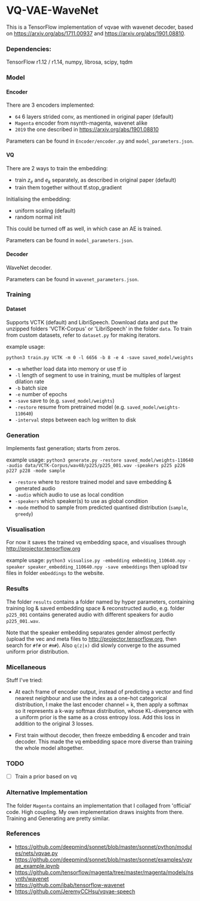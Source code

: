 
# VQ-VAE-WaveNet

This is a TensorFlow implementation of vqvae with wavenet decoder, based on https://arxiv.org/abs/1711.00937 and https://arxiv.org/abs/1901.08810.

### Dependencies:
TensorFlow r1.12 / r1.14, numpy, librosa, scipy, tqdm

### Model

#### Encoder
There are 3 encoders implemented:
- `64` 6 layers strided conv, as mentioned in original paper (default)
- `Magenta` encoder from nsynth-magenta, wavenet alike
- `2019` the one described in https://arxiv.org/abs/1901.08810

Parameters can be found in `Encoder/encoder.py` and `model_parameters.json`.

#### VQ

There are 2 ways to train the embedding:
- train $z_e$ and $e_k$ separately, as described in original paper (default)
- train them together without tf.stop_gradient

Initialising the embedding:
- uniform scaling (default)
- random normal init

This could be turned off as well, in which case an AE is trained.

Parameters can be found in `model_parameters.json`.

#### Decoder

WaveNet decoder.

Parameters can be found in `wavenet_parameters.json`.

### Training

#### Dataset

Supports VCTK (default) and LibriSpeech. 
Download data and put the unzipped folders 'VCTK-Corpus' or 'LibriSpeech' in the folder `data`.
To train from custom datasets, refer to `dataset.py` for making iterators.

example usage: 

`python3 train.py VCTK -m 0 -l 6656 -b 8 -e 4 -save saved_model/weights`
- `-m` whether load data into memory or use tf io
- `-l` length of segment to use in training, must be multiples of largest dilation rate
- `-b` batch size
- `-e` number of epochs
- `-save` save to (e.g. `saved_model/weights`)
- `-restore` resume from pretrained model (e.g. `saved_model/weights-110640`)
- `-interval` steps between each log written to disk

### Generation

Implements fast generation; starts from zeros.

example usage:
`python3 generate.py -restore saved_model/weights-110640 -audio data/VCTK-Corpus/wav48/p225/p225_001.wav -speakers p225 p226 p227 p228 -mode sample`
- `-restore` where to restore trained model and save embedding & generated audio
- `-audio` which audio to use as local condition
- `-speakers` which speaker(s) to use as global condition
- `-mode` method to sample from predicted quantised distribution (`sample`, `greedy`)

### Visualisation

For now it saves the trained vq embedding space, and visualises through http://projector.tensorflow.org

example usage:
`python3 visualise.py -embedding embedding_110640.npy -speaker speaker_embedding_110640.npy -save embeddings`
then upload tsv files in folder `embeddings` to the website.

### Results

The folder `results` contains a folder named by hyper parameters, containing training log & saved embedding space & reconstructed audio, e.g. folder `p225_001` contains generated audio with different speakers for audio `p225_001.wav`. 

Note that the speaker embedding separates gender almost perfectly (upload the vec and meta files to http://projector.tensorflow.org, then search for `#f#` or `#m#`). Also `q(z|x)` did slowly converge to the assumed uniform prior distribution.

### Micellaneous

Stuff I've tried:
- At each frame of encoder output, instead of predicting a vector and find nearest neighbour and use the index as a one-hot categorical distribution, I make the last encoder channel = k, then apply a softmax so it represents a k-way softmax distribution, whose KL-divergence with a uniform prior is the same as a cross entropy loss. Add this loss in addition to the original 3 losses.

- First train without decoder, then freeze embedding & encoder and train decoder. This made the vq embedding space more diverse than training the whole model altogether.

### TODO
- [ ] Train a prior based on vq

### Alternative Implementation
The folder `Magenta` contains an implementation that I collaged from 'official' code. High coupling. My own implementation draws insights from there. Training and Generating are pretty similar.

### References

- https://github.com/deepmind/sonnet/blob/master/sonnet/python/modules/nets/vqvae.py
- https://github.com/deepmind/sonnet/blob/master/sonnet/examples/vqvae_example.ipynb
- https://github.com/tensorflow/magenta/tree/master/magenta/models/nsynth/wavenet
- https://github.com/ibab/tensorflow-wavenet
- https://github.com/JeremyCCHsu/vqvae-speech
